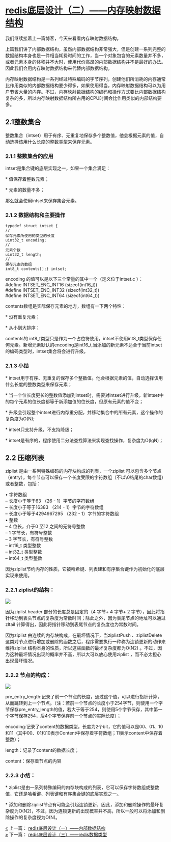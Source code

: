 # [redis底层设计（二）——内存映射数据结构](https://www.cnblogs.com/gaopengfirst/p/10065796.html)

我们继续接着上一篇博客，今天来看看内存映射数据结构。

上篇我们讲了内部数据结构，虽然内部数据结构非常强大，但是创建一系列完整的数据结构本身也是一件相当耗费时间的工作，当一个对象包含的元素数量并不多，或者元素本身的体积并不大时，使用代价高昂的内部数据结构并不是最好的办法。因此我们会用内存映射数据结构来代替内部数据结构。

内存映射数据结构是一系列经过特殊编码的字节序列，创建他们所消耗的内存通常比作用类似的内部数据结构要少得多，如果使用得当，内存映射数据结构可以为用户节省大量的内存。不过，内存映射数据结构的编码和操作方式要比内部数据结构复杂的多，所以内存映射数据结构所占用的CPU时间会比作用类似的内部结构要多。

## 2.1整数集合

整数集合（intset）用于有序、无重复地保存多个整数值，他会根据元素的值，自动选择该用什么长度的整数类型来保存元素。

### 2.1.1 整数集合的应用

intset是集合键的底层实现之一，如果一个集合满足：

\* 值保存着整数元素；

\* 元素的数量不多；

那么就会使用intset来保存集合元素。

### 2.1.2 数据结构和主要操作

```plain
typedef struct intset {
//
保存元素所使用的类型的长度
uint32_t encoding;
//
元素个数
uint32_t length;
//
保存元素的数组
int8_t contents[];} intset;
```
encoding 的值可以是以下三个常量的其中一个（定义位于intset.c ）：  
#define INTSET\_ENC\_INT16 (sizeof(int16\_t))  
#define INTSET\_ENC\_INT32 (sizeof(int32\_t))  
#define INTSET\_ENC\_INT64 (sizeof(int64\_t))

contents数组是实际保存元素的地方，数组有一下两个特性：

\* 没有重复元素；

\* 从小到大排序；

contents的 int8\_t类型只是作为一个占位符使用，intset不使用int8\_t类型保存任何元素。新增元素默认的encoding是int16\_t,当添加的新元素不适合于当前intset的编码类型时，intset集合将会进行升级。

### 2.1.3 小结

\* intset用于有序、无重复的保存多个整数值。他会根据元素的值，自动选择该用什么长度的整数类型来保存元素；

\* 当一个位长度更长的整数值添加到intset时，需要对intset进行升级，新intset中的每个元素的位长度都等于新添加值的位长度，但原有元素的值不变；

\* 升级会引起整个intset进行内存重分配，并移动集合中的所有元素，这个操作的复杂度为O(N);

\* intset只支持升级，不支持降级；

\* intset是有序的，程序使用二分法查找算法来实现查找操作，复杂度为O(lgN)；

## 2.2 压缩列表 

ziplist 是由一系列特殊编码的内存块构成的列表，一个ziplist 可以包含多个节点（entry），每个节点可以保存一个长度受限的字符数组（不以\\0结尾的char数组）或者整数，包括：　　

• 字符数组  
– 长度小于等于63 （26 - 1）字节的字符数组  
– 长度小于等于16383 （214 - 1）字节的字符数组  
– 长度小于等于4294967295 （232 - 1）字节的字符数组  
• 整数  
– 4 位长，介于0 至12 之间的无符号整数  
– 1 字节长，有符号整数  
– 3 字节长，有符号整数  
– int16\_t 类型整数  
– int32\_t 类型整数  
– int64\_t 类型整数

因为ziplist节约内存的性质，它被哈希键、列表建和有序集合键作为初始化的底层实现来使用。

### 2.2.1 ziplist的结构：

![](/Users/jiusonghuang/pic-md/20220113230032.png)

因为ziplist header 部分的长度总是固定的（4 字节+ 4 字节+ 2 字节），因此将指针移动到表头节点的复杂度为常数时间；除此之外，因为表尾节点的地址可以通过zltail 计算得出，因此将指针移动到表尾节点的复杂度也为常数时间。　　

因为ziplist 由连续的内存块构成，在最坏情况下，当ziplistPush 、ziplistDelete 这类对节点进行增加或删除的函数之后，程序需要执行一种称为连锁更新的动作来维持ziplist 结构本身的性质，所以这些函数的最坏复杂度都为O(N2) 。不过，因为这种最坏情况出现的概率并不高，所以大可以放心使用ziplist ，而不必太担心出现最坏情况。

### 2.2.2 节点的构成：

![](/Users/jiusonghuang/pic-md/20220113230042.png)

pre\_entry\_length:记录了前一个节点的长度，通过这个值，可以进行指针计算，从而跳转到上一个节点。（注：若前一个节点的长度小于254字节，则使用一个字节保存pre\_entry\_length的值，若大于等于254，则使用5个字节保存，其中第一个字节保存254，后4个字节保存前一个节点的实际长度）；

encoding:记录了content的数据类型，长度为2个bit，它的值可以是00、01、10和11（其中00、01和10表示Content中保存着字符数组；11表示content中保存着整数）；

length：记录了content的数据长度；

content：保存着节点的内容

### 2.2.3 小结：

\* ziplist是由一系列特殊编码的内存块构成的列表，它可以保存字符数组或整数值，它还是哈希键、列表键和有序集合键的底层实现之一。

\* 添加和删除ziplist节点有可能会引起连锁更新，因此，添加和删除操作的最坏复杂度为O(N2)，不过，因为连锁更新的出现概率并不高，所以一般可以将添加和删除操作的复杂度视为O(N)。

[«](https://www.cnblogs.com/gaopengfirst/p/10062980.html) 上一篇： [redis底层设计（一）——内部数据结构](https://www.cnblogs.com/gaopengfirst/p/10062980.html "发布于 2018-12-04 11:15")  
[»](https://www.cnblogs.com/gaopengfirst/p/10072680.html) 下一篇： [redis底层设计（三）——redis数据类型](https://www.cnblogs.com/gaopengfirst/p/10072680.html "发布于 2018-12-05 18:47")

